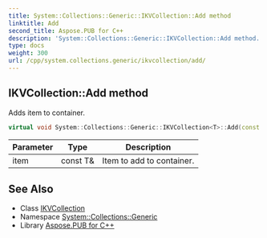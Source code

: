```yaml
---
title: System::Collections::Generic::IKVCollection::Add method
linktitle: Add
second_title: Aspose.PUB for C++
description: 'System::Collections::Generic::IKVCollection::Add method. Adds item to container in C++.'
type: docs
weight: 300
url: /cpp/system.collections.generic/ikvcollection/add/
---
```

## IKVCollection::Add method


Adds item to container.

```cpp
virtual void System::Collections::Generic::IKVCollection<T>::Add(const T &item) override
```


| Parameter | Type | Description |
| --- | --- | --- |
| item | const T\& | Item to add to container. |

## See Also

* Class [IKVCollection](../)
* Namespace [System::Collections::Generic](../../)
* Library [Aspose.PUB for C++](../../../)
